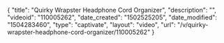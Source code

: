 {
    "title": "Quirky Wrapster Headphone Cord Organizer",
    "description": "",
    "videoid": "110005262",
    "date_created": "1502525205",
    "date_modified": "1504283460",
    "type": "captivate",
    "layout": "video",
    "url": "\/v\/quirky-wrapster-headphone-cord-organizer\/110005262"
}